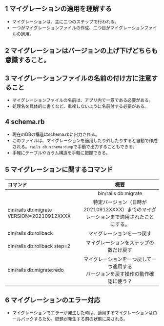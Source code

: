 ## 1 マイグレーションの適用を理解する
- マイグレーションは、主に二つのステップで行われる。
- 一つがマイグレーションファイルの作成、二つ目がマイグレーションファイルの適用。
## 2 マイグレーションはバージョンの上げ下げどちらも意識すること。
## 3 マイグレーションファイルの名前の付け方に注意すること
- マイグレーションファイルの名前は、アプリ内で一意である必要がある。
- 処理名を具体的に書くなど、重複しないように名前付する必要がある。
## 4 schema.rb
- 現在のDBの構造はschema.rbに出力される。
- このファイルは、マイグレーションを適用したり外したりすると自動で作成される。`rails db:schema:dump`で手動で出力することもできる。
- 手軽にテーブルやカラム構造を手軽に把握できる。
## 5 マイグレーションに関するコマンド
| コマンド | 概要 |
|:-----------|:------------:|
|  | bin/rails db:migrate | マイグレーションを最新まで適用する |
| bin/rails db:migrate VERSION=20210912XXXX | 特定バージョン（日時が20210912XXXX）までのマイグレーションまで適用されたことにする。 |
| bin/rails db:rollback | マイグレーションを一つ戻す | 
| bin/rails db:rollback step=2 |  マイグレーションをステップの数だけ戻す | 
| bin/rails db:migrate:redo | マイグレーションを一つ戻して一つ適用する<br>バージョンを戻す操作の動作確認に使う？ |
## 6 マイグレーションのエラー対応
- マイグレーションでエラーが発生した時は、適用するマイグレーションはロールバックするため、問題が発生する前の状態に戻される。
